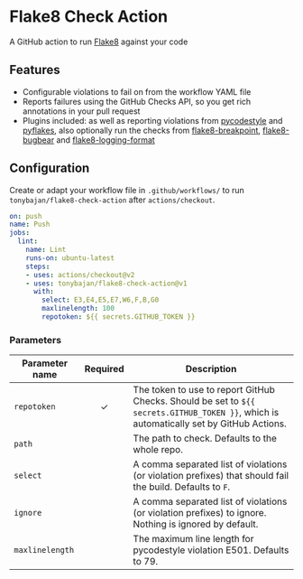 # Flake8 Check Action

A GitHub action to run [Flake8](https://flake8.readthedocs.io/en/latest/) against your code

## Features

* Configurable violations to fail on from the workflow YAML file
* Reports failures using the GitHub Checks API, so you get rich annotations in your pull request
* Plugins included: as well as reporting violations from [pycodestyle](https://pycodestyle.readthedocs.io/en/latest/) and [pyflakes](https://github.com/PyCQA/pyflakes), also optionally run the checks from [flake8-breakpoint](https://github.com/afonasev/flake8-breakpoint), [flake8-bugbear](https://github.com/PyCQA/flake8-bugbear) and [flake8-logging-format](https://github.com/globality-corp/flake8-logging-format)


## Configuration

Create or adapt your workflow file in `.github/workflows/` to run `tonybajan/flake8-check-action` after `actions/checkout`.

```yaml
on: push
name: Push
jobs:
  lint:
    name: Lint
    runs-on: ubuntu-latest
    steps:
    - uses: actions/checkout@v2
    - uses: tonybajan/flake8-check-action@v1
      with:
        select: E3,E4,E5,E7,W6,F,B,G0
        maxlinelength: 100
        repotoken: ${{ secrets.GITHUB_TOKEN }}
```

### Parameters

| Parameter name  | Required  |  Description |
|---------------|:---:|---|
| `repotoken`     | ✓ |  The token to use to report GitHub Checks. Should be set to `${{ secrets.GITHUB_TOKEN }}`, which is automatically set by GitHub Actions.  |
| `path`          |   |  The path to check. Defaults to the whole repo. |
| `select`        |   |  A comma separated list of violations (or violation prefixes) that should fail the build. Defaults to `F`. |
| `ignore`        |   | A comma separated list of violations (or violation prefixes) to ignore. Nothing is ignored by default. |
| `maxlinelength` |   | The maximum line length for pycodestyle violation E501. Defaults to 79. |
